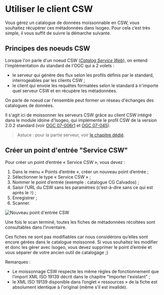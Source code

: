 # Utiliser le client CSW

Vous gérez un catalogue de données moissonnable en CSW, vous souhaitez récupérer ces métadonnées dans Isogeo. Pour cela c’est très simple, il vous suffit de suivre la démarche suivante.

## Principes des noeuds CSW

Lorsque l'on parle d'un noeud CSW ([*Catalog Service Web*](http://www.opengeospatial.org/standards/cat)), on entend l'implémentation du standard de l'OGC qui a 2 volets :
* le serveur qui génère des flux selon les profils définis par le standard, interrogeables par les clients CSW ;
* le client qui envoie les requêtes formatées selon le standard à n'importe quel serveur CSW et en récupère les métadonnées.

On parle de noeud car l'ensemble peut former un réseau d'échanges des catalogues de données.

Il s'agit ici de moissonner les serveurs CSW grâce au client CSW intégré dans le module idoine d'Isogeo, qui implémente le profil CSW de la version 2.0.2 standard (voir [OGC 07-006r1](http://portal.opengeospatial.org/files/?artifact_id=20555) et [OGC 07-045](http://portal.opengeospatial.org/files/?artifact_id=21460)).

> Astuce : pour la partie serveur, voir [le chapitre dédié](/fr/features/publish/csw_server.html).

## Créer un point d'entrée "Service CSW"

Pour créer un point d’entrée « Service CSW », vous devez :

1.  Dans le menu « Points d’entrée », créer un nouveau point d’entrée ;
2.  Sélectionner le type « Service CSW » ;
3.  Nommer le point d’entrée (exemple : catalogue CG Calvados) ;
4.  Saisir l’URL du CSW sans les paramètres (c’est-à-dire sans ce qui est après le `?`) ;
5.  Enregistrer ;
6.  Scanner.

![Nouveau point d'entrée CSW](/images/adm_client_csw_new.png "Moissonner un serveur CSW")

Une fois le scan terminé, toutes les fiches de métadonnées récoltées sont consultables dans l’inventaire.

Ces fiches ne sont pas modifiables car nous considérons qu’elles sont encore gérées dans le catalogue moissonné. Si vous souhaitez les modifier et donc les gérer avec Isogeo, vous devez supprimer le point d’entrée et vous séparer de votre ancien outil de catalogage ;)

Remarques :

* Le moissonnage CSW respecte les même règles de fonctionnement que l’import XML ISO 19139 décrit dans le chapitre "Importer l'existant" ;
* le XML ISO 19139 disponible dans l’onglet « ressources » de la fiche est absolument identique à l'original (même s'il est invalide).
